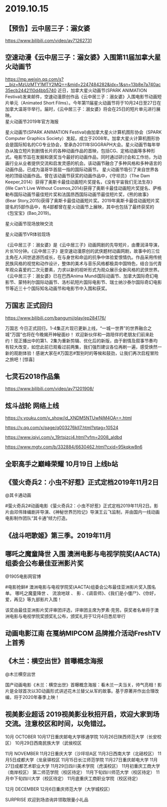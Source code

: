 # 2019.10.15

## 【预告】云中居三子：溺女婆

https://www.bilibili.com/video/av71262731
 
## 空速动漫《云中居三子：溺女婆》入围第11届加拿大星火动画节

https://mp.weixin.qq.com/s?__biz=MzUzMTY1MTY2MQ==&mid=2247484282&idx=1&sn=13b8e7a740ac35ecb2442110d4bb5740
近日，加拿大星火动画节(SPARK ANIMATION Festival)发来邮件，空速动漫原创作品《云中居三子：溺女婆》入围电影节动画短片单元（Animated Short Films）。今年第11届星火动画节将于10月24日至27日在加拿大温哥华举行。届时，《云中居三子：溺女婆》将会在25日的短片单元进行展映。  
星火动画节2019年官方海报
 
星火动画节(SPARK ANIMATION Festival)由加拿大星火计算机图形协会（SPARK Computer Graphics Society）发起，成立于2008年。加拿大星火计算机图形协会是国际知名的CG专业协会，曾承办2011年SIGGRAPH大会。星火动画节每年举办从独立短片到剧情长片的各种动画作品的首映，包括CG、定格动画等多种形式。电影节旨在发掘和褒奖当今最好的动画作品，同时通过研讨会和工作坊，为动画行业从业者提供交流和启发灵感的机会。该动画节融合了多种风格和多种语言的动画作品，已成为温哥华首屈一指的国际动画节。 
星火动画节吸引了来自世界各地的顶级动画作品。曾在该动画节获奖的动画作品中，《守坝员》（The Dam Keeper,2014）获得了奥斯卡最佳动画短片奖提名，《没有宇宙我们无法生存》(We Can't Live Without Cosmos,2014)获得了奥斯卡最佳动画短片奖提名、萨格勒布国际动画节最佳短片奖和法国昂西国际动画节最佳短片奖，《熊的故事》(Bear Story,2015)获得了奥斯卡最佳动画短片奖。2019年奥斯卡最佳动画短片奖提名的5部作品中，有4部都曾在星火动画节上展映，其中也包括了最终获奖的《包宝宝》(Bao,2019)。 

星火动画节现场放映交流


星火动画节VR体验现场 

《云中居三子：溺女婆》是《云中居三子》动画网剧的先导短片，由曹润泽导演，片长10分钟。《云中居三子》是空速动漫原创的武侠题材动画网剧，故事中的三位主角在人间世途游历成长，在与身世和命运的抗争中体验爱恨情仇。作品采用传统民族风格的视觉和动作设计，整体的美术与音乐风格都极具中国特色，结合当代青年观众喜爱的二次元要素，力求以新的视听形式为观众展示全新风格的武侠世界。 
《云中居三子：溺女婆》已在巴西Anima Mundi国际动画节、加拿大国际奇幻电影节、蒙特利尔国际动画节、洛杉矶短片国际电影节、瑞士纳沙泰尔国际奇幻电影节等近三十个国际知名动画节和电影节中入围和获奖。 



## 万国志  正式回归

https://www.bilibili.com/bangumi/play/ep284176/
 

万国志 今日正式回归，1-4集正片现已更新上线，“一城一世界”的世界融合之城“万国”也将在今晚揭开神秘面纱！
欢迎新伙伴和一路陪伴的老朋友们前来赴约！现正播出中的第1、2集为重新剪辑、优化后的新版，由于剧情及叙事节奏均有较大改变，如您此前已观看过前两集，我们强烈建议各位再刷一遍，感受焕然一新的观剧体验！感谢大家在#万国志#暂别时的等候和鼓劲，让我们再次启程冒险之旅吧！[惊喜]
## 七灵石2018作品集

https://www.bilibili.com/video/av71201908/
 
## 炫斗战轮 网络上线

https://v.youku.com/v_show/id_XNDM5NTUwNjM4OA==.html

https://v.qq.com/x/page/q003276kll7.html?ptag=10524

https://www.iqiyi.com/v_19rtsjzcj4.html?vfm=2008_aldbd

https://www.mgtv.com/b/332884/6630462.html?cxid=95kqkw8n6


## 全职高手之巅峰荣耀 10月19日 上线b站


## 《萤火奇兵2：小虫不好惹》正式定档2019年11月2日

@其卡通动画          

#萤火奇兵2#动画电影《萤火奇兵2：小虫不好惹》正式定档2019年11月2日。影片由邓伟锋编剧并导演、《神秘世界历险记》导演王云飞监制，并由国内一线动画电影制作团队“其卡通”倾力打造。
## 《战斗吧歌姬》第三季。2019年11月
## 哪吒之魔童降世  入围 澳洲电影与电视学院奖(AACTA)组委会公布最佳亚洲影片奖

@1905电影网官博

#电影抢鲜# 澳洲电影与电视学院奖(AACTA)组委会公布最佳亚洲影片奖入围名单。 哪吒之魔童降世 、 流浪地球 、 影  、《调音师》、《我们是小僵尸》、《你好，爱，再见》等九部影片入围！

该奖由最佳亚洲影片奖评审团评选，评审团主席为罗素·克劳。获奖者名单将于澳洲电影与电视学院奖颁奖礼公布，颁奖礼将于12月4日悉尼举行
##  动画电影江南 在戛纳MIPCOM 品牌推介活动FreshTV上首秀


## 《木兰：横空出世》首曝概念海报

@木兰横空出世                                                        

国产动画电影《木兰：横空出世》首曝概念海报：看木兰一夫当关，帅气亮相！影片是全球首次以3D动画形式讲述花木兰替父从军的故事。基于原著并作出合理改编，将于2020年春季上映！
## 视美影业超话 2019视美影业秋招开启，欢迎大家到场交流。注意校区和时间，以免错过。 
  10月 OCTOBER
10月17日重庆邮电大学移通学院
10月26日陕西师范大学（长安校区）
10月29日西南民族大学（武侯校区

11月 NOVEMBER
11月2日重庆大学（沙坪坝A区
11月3日西南大学（北碚校区）
11月5日成都大学（龙泉驿校区
11月15日长江师范学院
11月27日重庆邮电大学
11月27日成都艺术职业大学
11月29日四川美术学院（虎溪校区）
11月初重庆工商大学（南岸校区）
第二师范学院（校区待定）
11月下旬四川师范大学（校区待定）
11月中下旬四川大学（校区待定）
11月底重庆工商职业学院（校区待定）

12月 DECEMBER
12月6日重庆师范大学（大学城校区）
 
SURPRISE
欢迎到场咨询井领取限量小礼品